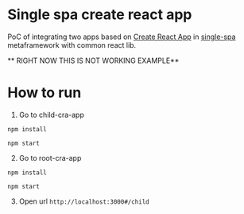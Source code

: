 # Single spa create react app

PoC of integrating two apps based on [Create React App](https://github.com/facebook/create-react-app) in [single-spa](https://github.com/CanopyTax/single-spa) 
metaframework with common react lib.

** RIGHT NOW THIS IS NOT WORKING EXAMPLE**

# How to run

1. Go to child-cra-app

```
npm install
```

```
npm start
```

2. Go to root-cra-app

```
npm install
```

```
npm start
```

3. Open url `http://localhost:3000#/child`